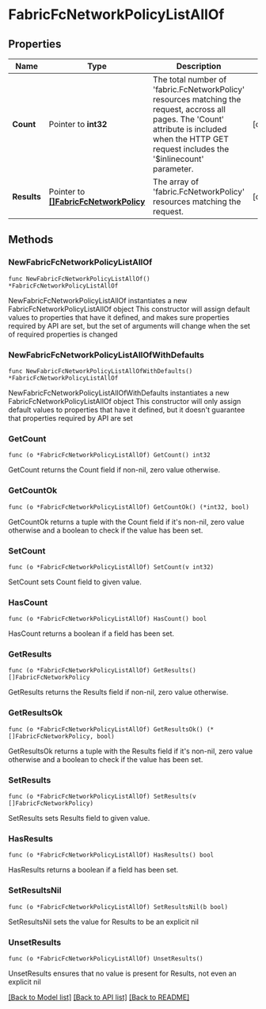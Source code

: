 # FabricFcNetworkPolicyListAllOf

## Properties

Name | Type | Description | Notes
------------ | ------------- | ------------- | -------------
**Count** | Pointer to **int32** | The total number of &#39;fabric.FcNetworkPolicy&#39; resources matching the request, accross all pages. The &#39;Count&#39; attribute is included when the HTTP GET request includes the &#39;$inlinecount&#39; parameter. | [optional] 
**Results** | Pointer to [**[]FabricFcNetworkPolicy**](fabric.FcNetworkPolicy.md) | The array of &#39;fabric.FcNetworkPolicy&#39; resources matching the request. | [optional] 

## Methods

### NewFabricFcNetworkPolicyListAllOf

`func NewFabricFcNetworkPolicyListAllOf() *FabricFcNetworkPolicyListAllOf`

NewFabricFcNetworkPolicyListAllOf instantiates a new FabricFcNetworkPolicyListAllOf object
This constructor will assign default values to properties that have it defined,
and makes sure properties required by API are set, but the set of arguments
will change when the set of required properties is changed

### NewFabricFcNetworkPolicyListAllOfWithDefaults

`func NewFabricFcNetworkPolicyListAllOfWithDefaults() *FabricFcNetworkPolicyListAllOf`

NewFabricFcNetworkPolicyListAllOfWithDefaults instantiates a new FabricFcNetworkPolicyListAllOf object
This constructor will only assign default values to properties that have it defined,
but it doesn't guarantee that properties required by API are set

### GetCount

`func (o *FabricFcNetworkPolicyListAllOf) GetCount() int32`

GetCount returns the Count field if non-nil, zero value otherwise.

### GetCountOk

`func (o *FabricFcNetworkPolicyListAllOf) GetCountOk() (*int32, bool)`

GetCountOk returns a tuple with the Count field if it's non-nil, zero value otherwise
and a boolean to check if the value has been set.

### SetCount

`func (o *FabricFcNetworkPolicyListAllOf) SetCount(v int32)`

SetCount sets Count field to given value.

### HasCount

`func (o *FabricFcNetworkPolicyListAllOf) HasCount() bool`

HasCount returns a boolean if a field has been set.

### GetResults

`func (o *FabricFcNetworkPolicyListAllOf) GetResults() []FabricFcNetworkPolicy`

GetResults returns the Results field if non-nil, zero value otherwise.

### GetResultsOk

`func (o *FabricFcNetworkPolicyListAllOf) GetResultsOk() (*[]FabricFcNetworkPolicy, bool)`

GetResultsOk returns a tuple with the Results field if it's non-nil, zero value otherwise
and a boolean to check if the value has been set.

### SetResults

`func (o *FabricFcNetworkPolicyListAllOf) SetResults(v []FabricFcNetworkPolicy)`

SetResults sets Results field to given value.

### HasResults

`func (o *FabricFcNetworkPolicyListAllOf) HasResults() bool`

HasResults returns a boolean if a field has been set.

### SetResultsNil

`func (o *FabricFcNetworkPolicyListAllOf) SetResultsNil(b bool)`

 SetResultsNil sets the value for Results to be an explicit nil

### UnsetResults
`func (o *FabricFcNetworkPolicyListAllOf) UnsetResults()`

UnsetResults ensures that no value is present for Results, not even an explicit nil

[[Back to Model list]](../README.md#documentation-for-models) [[Back to API list]](../README.md#documentation-for-api-endpoints) [[Back to README]](../README.md)


